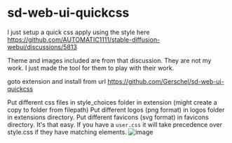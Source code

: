 # sd-web-ui-quickcss
I just setup a quick css apply using the style here https://github.com/AUTOMATIC1111/stable-diffusion-webui/discussions/5813

Theme and images included are from that discussion. They are not my work. I just made the tool for them to play with their work.

goto extension and install from url
https://github.com/Gerschel/sd-web-ui-quickcss

Put different css files in style_choices folder in extension (might create a copy to folder from filepath)
Put different logos (png format) in logos folder in extensions directory.
Put different favicons (svg format) in favicons directory.
It's that easy.
If you have a `user.css` it will take precedence over style.css if they have matching elements.
![image](https://user-images.githubusercontent.com/9631031/208538335-d1da51c8-33d5-4f28-b2e6-0083f0a7005d.png)
